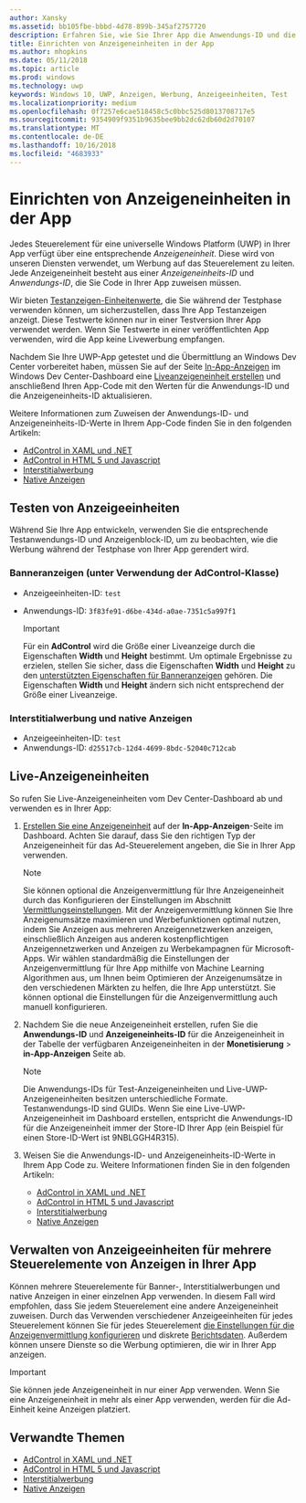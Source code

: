 ```yaml
---
author: Xansky
ms.assetid: bb105fbe-bbbd-4d78-899b-345af2757720
description: Erfahren Sie, wie Sie Ihrer App die Anwendungs-ID und die Anzeigeneinheits-ID aus dem Windows Dev Center-Dashboard hinzufügen, bevor Sie die App an den Store übermitteln.
title: Einrichten von Anzeigeneinheiten in der App
ms.author: mhopkins
ms.date: 05/11/2018
ms.topic: article
ms.prod: windows
ms.technology: uwp
keywords: Windows 10, UWP, Anzeigen, Werbung, Anzeigeeinheiten, Test
ms.localizationpriority: medium
ms.openlocfilehash: 0f7257e6cae518458c5c0bbc525d8013708717e5
ms.sourcegitcommit: 9354909f9351b9635bee9bb2dc62db60d2d70107
ms.translationtype: MT
ms.contentlocale: de-DE
ms.lasthandoff: 10/16/2018
ms.locfileid: "4683933"
---
```

# <a name="set-up-ad-units-in-your-app"></a>Einrichten von Anzeigeneinheiten in der App

Jedes Steuerelement für eine universelle Windows Platform (UWP) in Ihrer App verfügt über eine entsprechende *Anzeigeneinheit*. Diese wird von unseren Diensten verwendet, um Werbung auf das Steuerelement zu leiten. Jede Anzeigeneinheit besteht aus einer *Anzeigeneinheits-ID* und *Anwendungs-ID*, die Sie Code in Ihrer App zuweisen müssen.

Wir bieten [Testanzeigen-Einheitenwerte](#test-ad-units), die Sie während der Testphase verwenden können, um sicherzustellen, dass Ihre App Testanzeigen anzeigt. Diese Testwerte können nur in einer Testversion Ihrer App verwendet werden. Wenn Sie Testwerte in einer veröffentlichten App verwenden, wird die App keine Livewerbung empfangen.

Nachdem Sie Ihre UWP-App getestet und die Übermittlung an Windows Dev Center vorbereitet haben, müssen Sie auf der Seite [In-App-Anzeigen](../publish/in-app-ads.md) im Windows Dev Center-Dashboard eine [Liveanzeigeneinheit erstellen](#live-ad-units) und anschließend Ihren App-Code mit den Werten für die Anwendungs-ID und die Anzeigeneinheits-ID aktualisieren.

Weitere Informationen zum Zuweisen der Anwendungs-ID- und Anzeigeneinheits-ID-Werte in Ihrem App-Code finden Sie in den folgenden Artikeln:
* [AdControl in XAML und .NET](adcontrol-in-xaml-and--net.md)
* [AdControl in HTML 5 und Javascript](adcontrol-in-html-5-and-javascript.md)
* [Interstitialwerbung](../monetize/interstitial-ads.md)
* [Native Anzeigen](../monetize/native-ads.md)

<span id="test-ad-units" />

## <a name="test-ad-units"></a>Testen von Anzeigeeinheiten

Während Sie Ihre App entwickeln, verwenden Sie die entsprechende Testanwendungs-ID und Anzeigenblock-ID, um zu beobachten, wie die Werbung während der Testphase von Ihrer App gerendert wird.

### <a name="banner-ads-using-the-adcontrol-class"></a>Banneranzeigen (unter Verwendung der AdControl-Klasse)

* Anzeigeeinheiten-ID: ```test```
* Anwendungs-ID:  ```3f83fe91-d6be-434d-a0ae-7351c5a997f1```

    > [!IMPORTANT]
    > Für ein **AdControl** wird die Größe einer Liveanzeige durch die Eigenschaften **Width** und **Height** bestimmt. Um optimale Ergebnisse zu erzielen, stellen Sie sicher, dass die Eigenschaften **Width** und **Height** zu den [unterstützten Eigenschaften für Banneranzeigen](supported-ad-sizes-for-banner-ads.md) gehören. Die Eigenschaften **Width** und **Height** ändern sich nicht entsprechend der Größe einer Liveanzeige.

### <a name="interstitial-ads-and-native-ads"></a>Interstitialwerbung und native Anzeigen

* Anzeigeeinheiten-ID: ```test```
* Anwendungs-ID:  ```d25517cb-12d4-4699-8bdc-52040c712cab```

<span id="live-ad-units" />

## <a name="live-ad-units"></a>Live-Anzeigeneinheiten

So rufen Sie Live-Anzeigeneinheiten vom Dev Center-Dashboard ab und verwenden es in Ihrer App:

1.  [Erstellen Sie eine Anzeigeneinheit](../publish/in-app-ads.md#create-ad-unit) auf der **In-App-Anzeigen**-Seite im Dashboard. Achten Sie darauf, dass Sie den richtigen Typ der Anzeigeneinheit für das Ad-Steuerelement angeben, die Sie in Ihrer App verwenden.
    > [!NOTE]
    > Sie können optional die Anzeigenvermittlung für Ihre Anzeigeneinheit durch das Konfigurieren der Einstellungen im Abschnitt [Vermittlungseinstellungen](../publish/in-app-ads.md#mediation). Mit der Anzeigenvermittlung können Sie Ihre Anzeigenumsätze maximieren und Werbefunktionen optimal nutzen, indem Sie Anzeigen aus mehreren Anzeigennetzwerken anzeigen, einschließlich Anzeigen aus anderen kostenpflichtigen Anzeigennetzwerken und Anzeigen zu Werbekampagnen für Microsoft-Apps. Wir wählen standardmäßig die Einstellungen der Anzeigenvermittlung für Ihre App mithilfe von Machine Learning Algorithmen aus, um Ihnen beim Optimieren der Anzeigenumsätze in den verschiedenen Märkten zu helfen, die Ihre App unterstützt. Sie können optional die Einstellungen für die Anzeigenvermittlung auch manuell konfigurieren.

2.  Nachdem Sie die neue Anzeigeneinheit erstellen, rufen Sie die **Anwendungs-ID** und **Anzeigeneinheits-ID** für die Anzeigeneinheit in der Tabelle der verfügbaren Anzeigeneinheiten in der **Monetisierung** &gt; **in-App-Anzeigen** Seite ab.
    > [!NOTE]
    > Die Anwendungs-IDs für Test-Anzeigeneinheiten und Live-UWP-Anzeigeneinheiten besitzen unterschiedliche Formate. Testanwendungs-ID sind GUIDs. Wenn Sie eine Live-UWP-Anzeigeneinheit im Dashboard erstellen, entspricht die Anwendungs-ID für die Anzeigeneinheit immer der Store-ID Ihrer App (ein Beispiel für einen Store-ID-Wert ist 9NBLGGH4R315).

3.  Weisen Sie die Anwendungs-ID- und Anzeigeneinheits-ID-Werte in Ihrem App Code zu. Weitere Informationen finden Sie in den folgenden Artikeln:
    * [AdControl in XAML und .NET](adcontrol-in-xaml-and--net.md)
    * [AdControl in HTML 5 und Javascript](adcontrol-in-html-5-and-javascript.md)
    * [Interstitialwerbung](../monetize/interstitial-ads.md)
    * [Native Anzeigen](../monetize/native-ads.md)

<span id="manage" />

## <a name="manage-ad-units-for-multiple-ad-controls-in-your-app"></a>Verwalten von Anzeigeeinheiten für mehrere Steuerelemente von Anzeigen in Ihrer App

Können mehrere Steuerelemente für Banner-, Interstitialwerbungen und native Anzeigen in einer einzelnen App verwenden. In diesem Fall wird empfohlen, dass Sie jedem Steuerelement eine andere Anzeigeneinheit zuweisen. Durch das Verwenden verschiedener Anzeigeeinheiten für jedes Steuerelement können Sie für jedes Steuerelement [die Einstellungen für die Anzeigenvermittlung konfigurieren](../publish/in-app-ads.md#mediation) und diskrete [Berichtsdaten](../publish/advertising-performance-report.md). Außerdem können unsere Dienste so die Werbung optimieren, die wir in Ihrer App anzeigen.

> [!IMPORTANT]
> Sie können jede Anzeigeneinheit in nur einer App verwenden. Wenn Sie eine Anzeigeneinheit in mehr als einer App verwenden, werden für die Ad-Einheit keine Anzeigen platziert.

## <a name="related-topics"></a>Verwandte Themen

* [AdControl in XAML und .NET](adcontrol-in-xaml-and--net.md)
* [AdControl in HTML 5 und Javascript](adcontrol-in-html-5-and-javascript.md)
* [Interstitialwerbung](interstitial-ads.md)
* [Native Anzeigen](native-ads.md)


 

 
